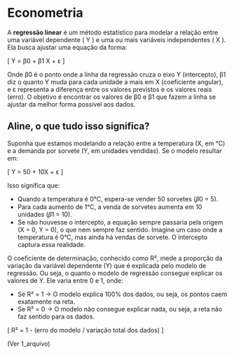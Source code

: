 # Econometria

A **regressão linear** é um método estatístico para modelar a relação entre uma variável dependente \( Y \) e uma ou mais variáveis independentes \( X \). 
Ela busca ajustar uma equação da forma:  

\[
Y = β0 + β1 X + ε
\]

Onde β0 é o ponto onde a linha da regressão cruza o eixo Y (intercepto), β1 diz o quanto Y muda para cada unidade a mais em X (coeficiente angular), e ε representa a diferença entre os valores previstos e os valores reais (erro). O objetivo é encontrar os valores de β0 e β1 que fazem a linha se ajustar da melhor forma possível aos dados.

## Aline, o que tudo isso significa?

Suponha que estamos modelando a relação entre a temperatura (X, em °C) e a demanda por sorvete (Y, em unidades vendidas).
Se o modelo resultar em:

\[
Y = 50 + 10X + ε
\]

Isso significa que:

- Quando a temperatura é 0°C, espera-se vender 50 sorvetes (𝛽0 = 5). 
- Para cada aumento de 1°C, a venda de sorvetes aumenta em 10 unidades (𝛽1 = 10).
- Se não houvesse o intercepto, a equação sempre passaria pela origem (X = 0, Y = 0), o que nem sempre faz sentido. Imagine um caso onde a temperatura é 0°C, mas ainda há vendas de sorvete. O intercepto captura essa realidade.

O coeficiente de determinação, conhecido como R², mede a proporção da variação da variável dependente (Y) que é explicada pelo modelo de regressão. Ou seja, o quanto o modelo de regressão consegue explicar os valores de Y. Ele varia entre 0 e 1, onde:
- Se R² = 1 → O modelo explica 100% dos dados, ou seja, os pontos caem exatamente na reta.
- Se R² = 0 → O modelo não consegue explicar nada, ou seja, a reta não faz sentido para os dados.

\[
R² = 1 - (erro do modelo / variação total dos dados)​
\]

(Ver 1_arquivo)
